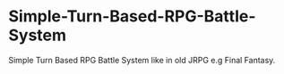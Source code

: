 # Simple-Turn-Based-RPG-Battle-System
 Simple Turn Based RPG Battle System like in old JRPG e.g Final Fantasy.

